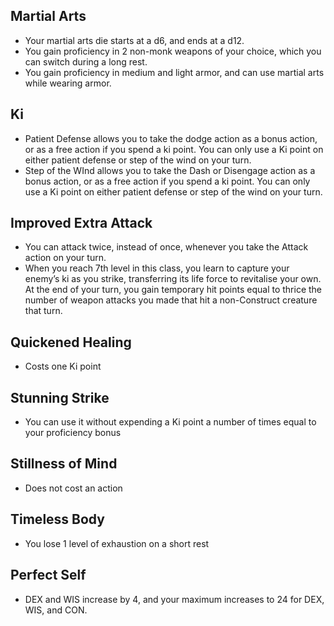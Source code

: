 ## Martial Arts
- Your martial arts die starts at a d6, and ends at a d12. 
- You gain proficiency in 2 non-monk weapons of your choice, which you can switch during a long rest.
- You gain proficiency in medium and light armor, and can use martial arts while wearing armor.
## Ki
- Patient Defense allows you to take the dodge action as a bonus action, or as a free action if you spend a ki point. You can only use a Ki point on either patient defense or step of the wind on your turn.
- Step of the WInd allows you to take the Dash or Disengage action as a bonus action, or as a free action if you spend a ki point. You can only use a Ki point on either patient defense or step of the wind on your turn.
## Improved Extra Attack
- You can attack twice, instead of once, whenever you take the Attack action on your turn.
- When you reach 7th level in this class, you learn to capture your enemy’s ki as you strike, transferring its life force to revitalise your own. At the end of your turn, you gain temporary hit points equal to thrice the number of weapon attacks you made that hit a non-Construct creature that turn.
## Quickened Healing
- Costs one Ki point
## Stunning Strike
- You can use it without expending a Ki point a number of times equal to your proficiency bonus
## Stillness of Mind
- Does not cost an action
## Timeless Body
- You lose 1 level of exhaustion on a short rest
## Perfect Self
- DEX and WIS increase by 4, and your maximum increases to 24 for DEX, WIS, and CON.